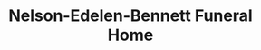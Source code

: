 ---
title: "Nelson-Edelen-Bennett Funeral Home"
url: /radcliff/nelson-edelen-bennett-funeral-home/
shop: Bestattungen
---